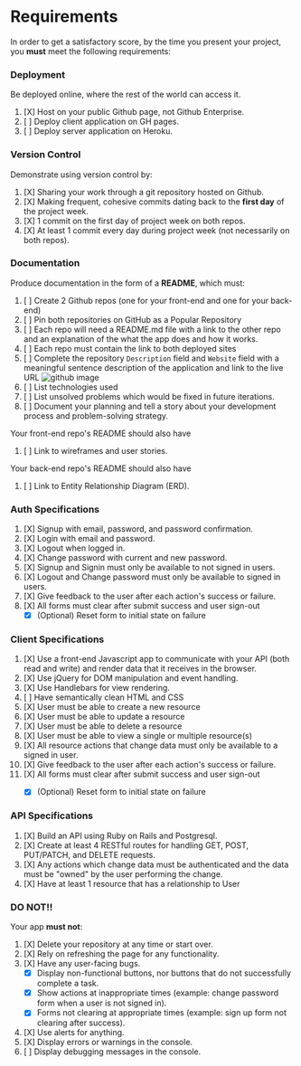 # Requirements

In order to get a satisfactory score, by the time you present your project, you
**must** meet the following requirements:

### Deployment
Be deployed online, where the rest of the world can access it.
1.  [X]  Host on your public Github page, not Github Enterprise.
1.  [ ]  Deploy client application on GH pages.
1.  [ ]  Deploy server application on Heroku.

### Version Control
Demonstrate using version control by:
1.  [X]  Sharing your work through a git repository hosted on Github.
1.  [X]  Making frequent, cohesive commits dating back to the **first day**
of the project week.
1.  [X]  1 commit on the first day of project week on both repos.
1.  [X]  At least 1 commit every day during project week (not necessarily on both repos).

### Documentation
Produce documentation in the form of a **README**, which must:
1.  [ ] Create 2 Github repos (one for your front-end and one for your back-end)
1.  [ ] Pin both repositories on GitHub as a Popular Repository
1.  [ ] Each repo will need a README.md file with a link to the other repo and an explanation of the what the app does and how it works.
1.  [ ] Each repo must contain the link to both deployed sites
1.  [ ] Complete the repository `Description` field and `Website` field with a meaningful sentence description of the application and link to the live URL
![github image](https://git.generalassemb.ly/storage/user/3667/files/beae41ae-aaaa-11e7-8867-63958d376a0b)
1.  [ ] List technologies used
1.  [ ] List unsolved problems which would be fixed in future iterations.
1.  [ ] Document your planning and tell a story about your development process and problem-solving strategy.

Your front-end repo's README should also have
1.  [ ] Link to wireframes and user stories.

Your back-end repo's README should also have
1.  [ ] Link to Entity Relationship Diagram (ERD).

### Auth Specifications
1.  [X] Signup with email, password, and password confirmation.
1.  [X] Login with email and password.
1.  [X] Logout when logged in.
1.  [X] Change password with current and new password.
1.  [X] Signup and Signin must only be available to not signed in users.
1.  [X] Logout and Change password must only be available to signed in users.
1.  [X] Give feedback to the user after each action's success or failure.
1.  [X] All forms must clear after submit success and user sign-out
    - [X] (Optional) Reset form to initial state on failure

### Client Specifications
1.  [X] Use a front-end Javascript app to communicate with your API (both read and write) and render data that it receives in the browser.
1.  [X] Use jQuery for DOM manipulation and event handling.
1.  [X] Use Handlebars for view rendering.
1.  [ ] Have semantically clean HTML and CSS
1.  [X] User must be able to create a new resource
1.  [X] User must be able to update a resource
1.  [X] User must be able to delete a resource
1.  [X] User must be able to view a single or multiple resource(s)
1.  [X] All resource actions that change data must only be available to a signed in user.
1.  [X] Give feedback to the user after each action's success or failure.
1.  [X] All forms must clear after submit success and user sign-out
    - [X] (Optional) Reset form to initial state on failure


### API Specifications
1.  [X] Build an API using Ruby on Rails and Postgresql.
1.  [X] Create at least 4 RESTful routes for handling GET, POST, PUT/PATCH, and DELETE requests.
1.  [X] Any actions which change data must be authenticated and the data must be "owned" by the user performing the change.
1.  [X] Have at least 1 resource that has a relationship to User

### DO NOT!!
Your app **must not**:
1.  [X]   Delete your repository at any time or start over.
1.  [X]   Rely on refreshing the page for any functionality.
1.  [X]   Have any user-facing bugs.
    - [X] Display non-functional buttons, nor buttons that do not successfully complete a task.
    - [X] Show actions at inappropriate times (example:  change password form when a user is not signed in).
    - [X] Forms not clearing at appropriate times (example: sign up form not clearing after success).
1.  [X]   Use alerts for anything.
1.  [X]   Display errors or warnings in the console.
1.  [ ]   Display debugging messages in the console.
